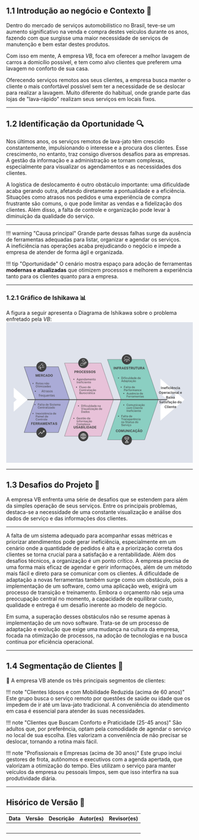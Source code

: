 ## 1.1  Introdução ao negócio e Contexto 🚗

Dentro do mercado de serviços automobilístico no Brasil, teve-se um aumento significativo na venda e compra destes veículos durante os anos, fazendo com que surgisse uma
maior necessidade de serviços de manutenção e bem estar destes produtos.

Com isso em mente, A empresa *VB*, foca em oferecer a melhor lavagem de carros a domicílio possível,
e tem como alvo clientes que preferem uma lavagem no conforto de sua casa.

Oferecendo serviços remotos aos seus clientes, a empresa busca manter o cliente o mais
confortável possível sem ter a necessidade de se deslocar para realizar a lavagem. Muito
diferente do habitual, onde grande parte das lojas de "lava-rápido" realizam seus serviços
em locais fixos.

---

## 1.2 Identificação da Oportunidade 🔍
Nos últimos anos, os serviços remotos de lava-jato têm crescido constantemente, impulsionando o interesse e a procura dos clientes. Esse crescimento, no entanto, traz consigo diversos desafios para as empresas. A gestão da informação e a administração se tornam complexas, especialmente para visualizar os agendamentos e as necessidades dos clientes.

A logística de deslocamento é outro obstáculo importante: uma dificuldade acaba gerando outra, afetando diretamente a pontualidade e a eficiência. Situações como atrasos nos pedidos e uma experiência de compra frustrante são comuns, o que pode limitar as vendas e a fidelização dos clientes. Além disso, a falta de controle e organização pode levar à diminuição da qualidade do serviço.

--- 

!!! warning "Causa principal"
    Grande parte dessas falhas surge da ausência de ferramentas adequadas para listar, organizar e agendar os serviços.  
    A ineficiência nas operações acaba prejudicando o negócio e impede a empresa de atender de forma ágil e organizada.

!!! tip "Oportunidade"
    O cenário mostra espaço para adoção de ferramentas **modernas e atualizadas** que otimizem processos e melhorem a experiência tanto para os clientes quanto para a empresa.

---

### 1.2.1 Gráfico de Ishikawa 📊
A figura a seguir apresenta o Diagrama de Ishikawa sobre o problema enfretado pela *VB*:
![Grafico de ishikawa](../img/Ishikawa.jpg)

---

## 1.3 Desafios do Projeto 🧗
A empresa VB enfrenta uma série de desafios que se estendem para além da simples
operação de seus serviços. Entre os principais problemas, destaca-se a necessidade de uma
constante visualização e análise dos dados de serviço e das informações dos clientes. 

---

A falta de um sistema adequado para acompanhar essas métricas e priorizar atendimentos
pode gerar ineficiência, especialmente em um cenário onde a quantidade de pedidos é alta
e a priorização correta dos clientes se torna crucial para a satisfação e a rentabilidade.
Além dos desafios técnicos, a organização é um ponto crítico. A empresa precisa de
uma forma mais eficaz de agendar e gerir informações, além de um método mais fácil e
direto para se comunicar com os clientes. A dificuldade de adaptação a novas ferramentas
também surge como um obstáculo, pois a implementação de um software, como uma
aplicação web, exigirá um processo de transição e treinamento.
Embora o orçamento não seja uma preocupação central no momento, a capacidade de
equilibrar custo, qualidade e entrega é um desafio inerente ao modelo de negócio. 

Em suma, a superação desses obstáculos não se resume apenas à implementação de um novo
software. Trata-se de um processo de adaptação e evolução que exige uma mudança na
cultura da empresa, focada na otimização de processos, na adoção de tecnologias e na
busca contínua por eficiência operacional.

---

## 1.4 Segmentação de Clientes 🎯
👤 A empresa VB atende os três principais segmentos de clientes:

!!! note "Clientes Idosos e com Mobilidade Reduzida (acima de 60 anos)"
    Este grupo busca o serviço remoto por questões de saúde ou idade que os impedem de ir até um lava-jato tradicional. A conveniência do atendimento em casa é essencial para
    atender às suas necessidades.

!!! note "Clientes que Buscam Conforto e Praticidade (25-45 anos)"
    São adultos que, por preferência, optam pela comodidade de agendar o serviço no local de sua
    escolha. Eles valorizam a conveniência de não precisar se deslocar, tornando a rotina
    mais fácil.

!!! note "Profissionais e Empresas (acima de 30 anos)" 
    Este grupo inclui gestores de frota, autônomos e executivos com a agenda apertada, que valorizam a otimização
    do tempo. Eles utilizam o serviço para manter veículos da empresa ou pessoais
    limpos, sem que isso interfira na sua produtividade diária.

---

## Hisórico de Versão 🔄

| Data       | Versão | Descrição                                         | Autor(es)        | Revisor(es)     |
|------------|--------|---------------------------------------------------|------------------|-----------------|
|            |        |                                                   |                  |                 |
|            |        |                                                   |                  |                 |
|            |        |                                                   |                  |                 |
|            |        |                                                   |                  |                 |
|            |        |                                                   |                  |                 |
